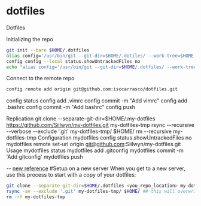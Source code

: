 # dotfiles
Dotfiles

Initializing the repo

```bash
git init --bare $HOME/.dotfiles
alias config='/usr/bin/git --git-dir=$HOME/.dotiles/ --work-tree=$HOME'
config config --local status.showUntrackedFiles no
echo "alias config='/usr/bin/git --git-dir=$HOME/.dotfiles/ --work-tree=$HOME'" >> $HOME/.zshrc
```

Connect to the remote repo

```bash
config remote add origin git@github.com:isccarrasco/dotfiles.git
```

config status
config add .vimrc
config commit -m "Add vimrc"
config add .bashrc
config commit -m "Add bashrc"
config push

Replication
git clone --separate-git-dir=$HOME/.my-dotfiles https://github.com/Siilwyn/my-dotfiles.git my-dotfiles-tmp
rsync --recursive --verbose --exclude '.git' my-dotfiles-tmp/ $HOME/
rm --recursive my-dotfiles-tmp
Configuration
mydotfiles config status.showUntrackedFiles no
mydotfiles remote set-url origin git@github.com:Siilwyn/my-dotfiles.git
Usage
mydotfiles status
mydotfiles add .gitconfig
mydotfiles commit -m 'Add gitconfig'
mydotfiles push

--
[new reference](https://www.simplicidade.org/survival/dotfiles/)
#Setup on a new server
When you get to a new server, use this process to start with a copy of your dotfiles:

```bash
git clone --separate-git-dir=$HOME/.dotfiles <you_repo_location> my-dotfiles-tmp
rsync -av --exclude '.git' my-dotfiles-tmp/ $HOME/ ## this will overwrite any files with the same name!!
rm -rf my-dotfiles-tmp
```
